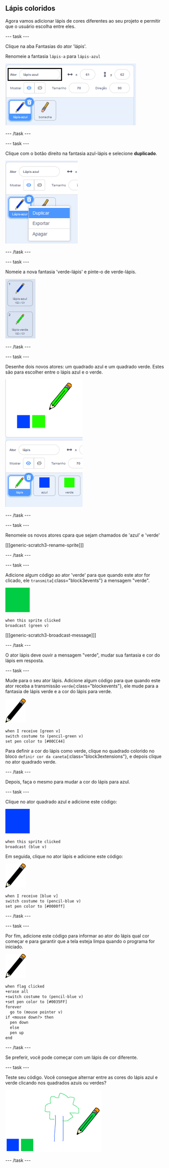 ## Lápis coloridos

Agora vamos adicionar lápis de cores diferentes ao seu projeto e permitir que o usuário escolha entre eles.

--- task ---

Clique na aba Fantasias do ator 'lápis'.

Renomeie a fantasia `lápis-a` para `lápis-azul`

![renomear lápis](images/rename-pencil.png)

--- /task ---

--- task ---

Clique com o botão direito na fantasia azul-lápis e selecione **duplicado**.

![captura de tela](images/paint-blue-duplicate.png)

--- /task ---

--- task ---

Nomeie a nova fantasia 'verde-lápis' e pinte-o de verde-lápis.

![captura de tela](images/paint-pencil-green.png)

--- /task ---

--- task ---

Desenhe dois novos atores: um quadrado azul e um quadrado verde. Estes são para escolher entre o lápis azul e o verde.

![captura de tela](images/paint-selectors.png)

--- /task ---

--- task ---

Renomeie os novos atores cpara que sejam chamados de 'azul' e 'verde'

[[[generic-scratch3-rename-sprite]]]

--- /task ---

--- task ---

Adicione algum código ao ator 'verde' para que quando este ator for clicado, ele `transmita`{:class="block3events"} a mensagem "verde".

![quadrado verde](images/green_square.png)

```blocks3
when this sprite clicked
broadcast (green v)
```

[[[generic-scratch3-broadcast-message]]]

--- /task ---

O ator lápis deve ouvir a mensagem "verde", mudar sua fantasia e cor do lápis em resposta.

--- task ---

Mude para o seu ator lápis. Adicione algum código para que quando este ator receba a transmissão `verde`{:class="blockevents"}, ele mude para a fantasia de lápis verde e a cor do lápis para verde.

![lápis](images/pencil.png)

```blocks3
when I receive [green v]
switch costume to (pencil-green v)
set pen color to [#00CC44]
```

Para definir a cor do lápis como verde, clique no quadrado colorido no bloco `definir cor da caneta`{:class="block3extensions"}, e depois clique no ator quadrado verde.

--- /task ---

Depois, faça o mesmo para mudar a cor do lápis para azul.

--- task ---

Clique no ator quadrado azul e adicione este código:

![quadrado_azul](images/blue_square.png)

```blocks3
when this sprite clicked
broadcast (blue v)
```

Em seguida, clique no ator lápis e adicione este código:

![lápis](images/pencil.png)

```blocks3
when I receive [blue v]
switch costume to (pencil-blue v)
set pen color to [#0000ff]
```

--- /task ---

--- task ---

Por fim, adicione este código para informar ao ator do lápis qual cor começar e para garantir que a tela esteja limpa quando o programa for iniciado.

![lápis](images/pencil.png)

```blocks3
when flag clicked
+erase all
+switch costume to (pencil-blue v)
+set pen color to [#0035FF]
forever
  go to (mouse pointer v)
if <mouse down?> then
  pen down
  else
  pen up
end
```

--- /task ---

Se preferir, você pode começar com um lápis de cor diferente.

--- task ---

Teste seu código. Você consegue alternar entre as cores do lápis azul e verde clicando nos quadrados azuis ou verdes?

![captura de tela](images/paint-pens-test.png)

--- /task ---